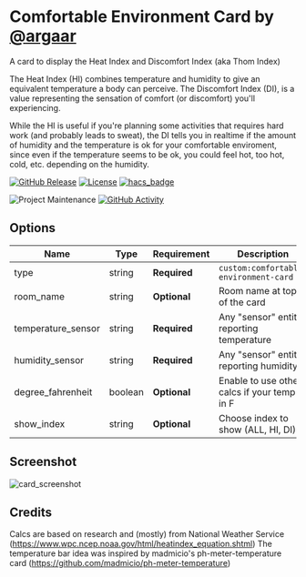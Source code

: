 # Comfortable Environment Card by [@argaar](https://www.github.com/argaar)

A card to display the Heat Index and Discomfort Index (aka Thom Index)

The Heat Index (HI) combines temperature and humidity to give an equivalent temperature a body can perceive.
The Discomfort Index (DI), is a value representing the sensation of comfort (or discomfort) you'll experiencing.

While the HI is useful if you're planning some activities that requires hard work (and probably leads to sweat),
the DI tells you in realtime if the amount of humidity and the temperature is ok for your comfortable enviroment,
since even if the temperature seems to be ok, you could feel hot, too hot, cold, etc. depending on the humidity.

[![GitHub Release][releases-shield]][releases]
[![License][license-shield]](LICENSE)
[![hacs_badge](https://img.shields.io/badge/HACS-DEFAULT-41BDF5.svg?style=for-the-badge)](https://github.com/hacs/integration)

![Project Maintenance][maintenance-shield]
[![GitHub Activity][commits-shield]][commits]

## Options

| Name               | Type    | Requirement  | Description                                    | Default  |
| ------------------ | ------- | ------------ | ---------------------------------------------- | -------- |
| type               | string  | **Required** | `custom:comfortable-environment-card`          |          |
| room_name          | string  | **Optional** | Room name at top of the card                   |          |
| temperature_sensor | string  | **Required** | Any "sensor" entity reporting temperature      |          |
| humidity_sensor    | string  | **Required** | Any "sensor" entity reporting humidity         |          |
| degree_fahrenheit  | boolean | **Optional** | Enable to use other calcs if your temp is in F | `false`  |
| show_index         | string  | **Optional** | Choose index to show (ALL, HI, DI)             |          |

## Screenshot

![card_screenshot](https://github.com/argaar/comfortable-environment-card/blob/main/screenshot.png "Card in action")

## Credits

Calcs are based on research and (mostly) from National Weather Service (https://www.wpc.ncep.noaa.gov/html/heatindex_equation.shtml)
The temperature bar idea was inspired by madmicio's ph-meter-temperature card (https://github.com/madmicio/ph-meter-temperature)

[commits-shield]: https://img.shields.io/github/commit-activity/y/argaar/comfortable-environment-card.svg?style=for-the-badge
[commits]: https://github.com/argaar/comfortable-environment-card/commits/master
[license-shield]: https://img.shields.io/github/license/argaar/comfortable-environment-card.svg?style=for-the-badge
[maintenance-shield]: https://img.shields.io/maintenance/yes/2023.svg?style=for-the-badge
[releases-shield]: https://img.shields.io/github/release/argaar/comfortable-environment-card.svg?style=for-the-badge
[releases]: https://github.com/argaar/comfortable-environment-card/releases
